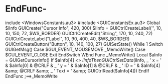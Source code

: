# EndFunc-
include &lt;WindowsConstants.au3> #include &lt;GUIConstantsEx.au3>  Global $iInfo  GUICreate("Cursor Info", 420, 300) $iInfo = GUICtrlCreateLabel('', 10, 10, 150, 72, $WS_BORDER) GUICtrlCreateEdit("String", 170, 10, 240, 72) GUICtrlCreateLabel("Label", 10, 90, 400, 40, $WS_BORDER) GUICtrlCreateButton("Button", 10, 140, 100, 27) GUISetState()  While 1     Switch GUIGetMsg()         Case $GUI_EVENT_MOUSEMOVE             _MemoWrite()         Case $GUI_EVENT_CLOSE             Exit     EndSwitch WEnd  Func _MemoWrite()     Local $aInfo = GUIGetCursorInfo()     If $aInfo[4] &lt;> $iInfo Then         GUICtrlSetData($iInfo, _                 '  x = ' &amp; $aInfo[0] &amp; @CRLF &amp; _                 '  y = ' &amp; $aInfo[1] &amp; @CRLF &amp; _                 '  ID = ' &amp; $aInfo[4] &amp; @CRLF &amp; _                 '  Text = ' &amp; GUICtrlRead($aInfo[4]))     EndIf EndFunc   ;==>_MemoWrite
